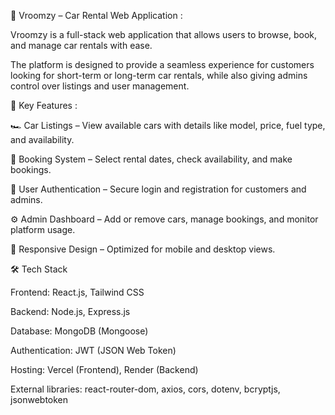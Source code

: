 🚗 Vroomzy – Car Rental Web Application : 

Vroomzy is a full-stack web application that allows users to browse, book, and manage car rentals with ease. 

The platform is designed to provide a seamless experience for customers looking for short-term or long-term car rentals, while also giving admins control over listings and user management.


🔑 Key Features : 

🏎️ Car Listings – View available cars with details like model, price, fuel type, and availability.

📅 Booking System – Select rental dates, check availability, and make bookings.

👤 User Authentication – Secure login and registration for customers and admins.

⚙️ Admin Dashboard – Add or remove cars, manage bookings, and monitor platform usage.

📱 Responsive Design – Optimized for mobile and desktop views.


🛠️ Tech Stack

Frontend: React.js, Tailwind CSS

Backend: Node.js, Express.js

Database: MongoDB (Mongoose)

Authentication: JWT (JSON Web Token)

Hosting: Vercel (Frontend), Render (Backend)

External libraries: react-router-dom, axios, cors, dotenv, bcryptjs, jsonwebtoken
